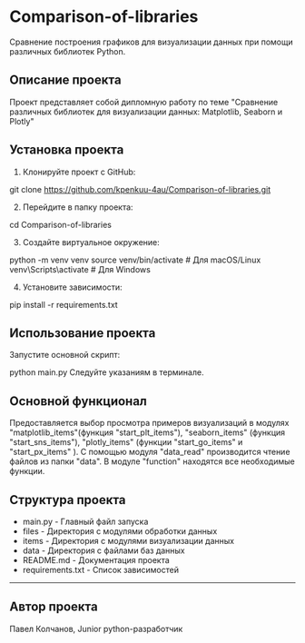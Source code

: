 # Comparison-of-libraries

Сравнение построения графиков 
для визуализации данных при помощи 
различных библиотек Python.

## Описание проекта

Проект представляет собой дипломную работу
по теме "Сравнение различных библиотек 
для визуализации данных: Matplotlib, Seaborn и Plotly"

## Установка проекта

1. Клонируйте проект с GitHub:

git clone https://github.com/kpenkuu-4au/Comparison-of-libraries.git


2. Перейдите в папку проекта:

cd Comparison-of-libraries


3. Создайте виртуальное окружение:  

python -m venv venv
source venv/bin/activate  # Для macOS/Linux
venv\Scripts\activate  # Для Windows


4. Установите зависимости:  

pip install -r requirements.txt

## Использование проекта

Запустите основной скрипт:

python main.py 
Cледуйте указаниям в терминале.

## Основной функционал

Предоставляется выбор просмотра примеров
визуализаций в модулях "matplotlib_items"(функция "start_plt_items"), 
"seaborn_items" (функция "start_sns_items"),
"plotly_items" (функции "start_go_items" и "start_px_items" ). 
С помощью модуля "data_read" производится 
чтение файлов из папки "data". В модуле "function" находятся 
все необходимые функции.

## Структура проекта

- main.py - Главный файл запуска
- files - Директория с модулями обработки данных
- items - Директория с модулями визуализации данных
- data - Директория c файлами баз данных
- README.md - Документация проекта
- requirements.txt - Список зависимостей

---

## Автор проекта

Павел Колчанов, Junior python-разработчик
